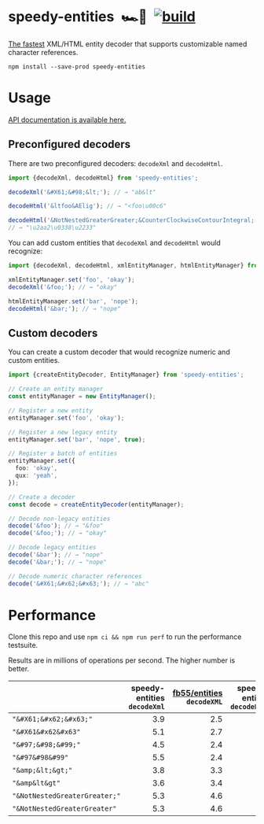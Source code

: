 # speedy-entities&ensp;🏎💨&ensp;[![build](https://github.com/smikhalevski/speedy-entities/actions/workflows/master.yml/badge.svg?branch=master&event=push)](https://github.com/smikhalevski/speedy-entities/actions/workflows/master.yml)

[The fastest](#performance) XML/HTML entity decoder that supports customizable named character references.

```shell
npm install --save-prod speedy-entities
```

# Usage

[API documentation is available here.](https://smikhalevski.github.io/speedy-entities/)

## Preconfigured decoders

There are two preconfigured decoders: `decodeXml` and `decodeHtml`.

```ts
import {decodeXml, decodeHtml} from 'speedy-entities';

decodeXml('&#X61;&#98;&lt;'); // → "ab&lt"

decodeHtml('&ltfoo&AElig'); // → "<foo\u00c6"

decodeHtml('&NotNestedGreaterGreater;&CounterClockwiseContourIntegral;');
// → "\u2aa2\u0338\u2233"
```

You can add custom entities that `decodeXml` and `decodeHtml` would recognize:

```ts
import {decodeXml, decodeHtml, xmlEntityManager, htmlEntityManager} from 'speedy-entities';

xmlEntityManager.set('foo', 'okay');
decodeXml('&foo;'); // → "okay"

htmlEntityManager.set('bar', 'nope');
decodeHtml('&bar;'); // → "nope"
```

## Custom decoders

You can create a custom decoder that would recognize numeric and custom entities.

```ts
import {createEntityDecoder, EntityManager} from 'speedy-entities';

// Create an entity manager
const entityManager = new EntityManager();

// Register a new entity
entityManager.set('foo', 'okay');

// Register a new legacy entity
entityManager.set('bar', 'nope', true);

// Register a batch of entities
entityManager.set({
  foo: 'okay',
  qux: 'yeah',
});

// Create a decoder
const decode = createEntityDecoder(entityManager);

// Decode non-legacy entities
decode('&foo'); // → "&foo"
decode('&foo;'); // → "okay"

// Decode legacy entities
decode('&bar'); // → "nope"
decode('&bar;'); // → "nope"

// Decode numeric character references
decode('&#X61;&#x62;&#x63;'); // → "abc"
```

# Performance

Clone this repo and use `npm ci && npm run perf` to run the performance testsuite.

Results are in millions of operations per second. The higher number is better.

|                               | speedy-entities <br/>`decodeXml` | [fb55/entities](https://github.com/fb55/entities) <br/>`decodeXML` | speedy-entities <br/>`decodeHtml` | [fb55/entities](https://github.com/fb55/entities) <br/>`decodeHTML` |
|-------------------------------|---------------------------------:| ---: | ---: | ---: |
| `"&#X61;&#x62;&#x63;"`        | 3.9 | 2.5 | 4.3 | 2.5 |
| `"&#X61&#x62&#x63"`           | 5.1 | 2.7 | 4.3 | 2.4 |
| `"&#97;&#98;&#99;"`           | 4.5 | 2.4 | 4.5 | 2.4 |
| `"&#97&#98&#99"`              | 5.5 | 2.4 | 4.2 | 2.3 |
| `"&amp;&lt;&gt;"`             | 3.8 | 3.3 | 3.7 | 3.1 |
| `"&amp&lt&gt"`                | 3.6 | 3.4 | 3.6 | 3.3 |
| `"&NotNestedGreaterGreater;"` | 5.3 | 4.6 | 3.9 | 3.2 |
| `"&NotNestedGreaterGreater"`  | 5.3 | 4.6 | 3.9 | 3.3 |
